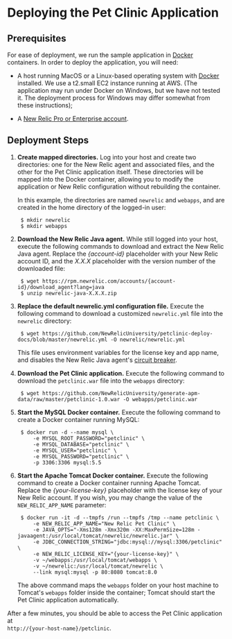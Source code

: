 Deploying the Pet Clinic Application
====================================

Prerequisites
-------------
For ease of deployment, we run the sample application in [Docker](https://www.docker.com/) containers. In order to deploy the application, you will need: 

* A host running MacOS or a Linux-based operating system with [Docker](https://www.docker.com/community-edition) installed. We use a t2.small EC2 instance running at AWS. (The application may run under Docker on Windows, but we have not tested it. The deployment process for Windows may differ somewhat from these instructions);

* A [New Relic Pro or Enterprise account](https://docs.newrelic.com/docs/accounts/install-new-relic/account-setup/create-your-new-relic-account). 

Deployment Steps
----------------
1. **Create mapped directories.** Log into your host and create two directories: one for the New Relic agent and associated files, and the other for the Pet Clinic application itself. These directories will be mapped into the Docker container, allowing you to modify the application or New Relic configuration without rebuilding the container.

    In this example, the directories are named `newrelic` and `webapps`, and are created in the home directory of the logged-in user:

        $ mkdir newrelic
        $ mkdir webapps

2. **Download the New Relic Java agent.** While still logged into your host, execute the following commands to download and extract the New Relic Java agent. Replace the _{account-id}_ placeholder with your New Relic account ID, and the _X.X.X_ placeholder with the version number of the downloaded file:
    
        $ wget https://rpm.newrelic.com/accounts/{account-id}/download_agent?lang=java
        $ unzip newrelic-java-X.X.X.zip

 
3. **Replace the default newrelic.yml configuration file.** Execute the following command to download a customized `newrelic.yml` file into the `newrelic` directory:

        $ wget https://github.com/NewRelicUniversity/petclinic-deploy-docs/blob/master/newrelic.yml -O newrelic/newrelic.yml

    This file uses environment variables for the license key and app name, and disables the New Relic Java agent's [circuit breaker](https://docs.newrelic.com/docs/agents/java-agent/custom-instrumentation/circuit-breaker-java-custom-instrumentation). 
 
4. **Download the Pet Clinic application.** Execute the following command to download the `petclinic.war` file into the `webapps` directory:

        $ wget https://github.com/NewRelicUniversity/generate-apm-data/raw/master/petclinic-1.0.war -O webapps/petclinic.war

5. **Start the MySQL Docker container.** Execute the following command to create a Docker container running MySQL: 

        $ docker run -d --name mysql \ 
            -e MYSQL_ROOT_PASSWORD="petclinic" \ 
            -e MYSQL_DATABASE="petclinic" \ 
            -e MYSQL_USER="petclinic" \ 
            -e MYSQL_PASSWORD="petclinic" \ 
            -p 3306:3306 mysql:5.5
 
6. **Start the Apache Tomcat Docker container.** Execute the following command to create a Docker container running Apache Tomcat. Replace the _{your-license-key}_ placeholder with the license key of your New Relic account. If you wish, you may change the value of the `NEW_RELIC_APP_NAME` parameter: 

        $ docker run -it -d --tmpfs /run --tmpfs /tmp --name petclinic \ 
            -e NEW_RELIC_APP_NAME="New Relic Pet Clinic" \ 
            -e JAVA_OPTS="-Xms128m -Xmx320m -XX:MaxPermSize=128m -javaagent:/usr/local/tomcat/newrelic/newrelic.jar" \ 
            -e JDBC_CONNECTION_STRING="jdbc:mysql://mysql:3306/petclinic" \ 
            -e NEW_RELIC_LICENSE_KEY="{your-license-key}" \ 
            -v ~/webapps:/usr/local/tomcat/webapps \
            -v ~/newrelic:/usr/local/tomcat/newrelic \ 
            --link mysql:mysql -p 80:8080 tomcat:8.0
 
    The above command maps the `webapps` folder on your host machine to Tomcat's `webapps` folder inside the container; Tomcat should start the Pet Clinic application automatically.
 
After a few minutes, you should be able to access the Pet Clinic application at   
`http://{your-host-name}/petclinic`. 